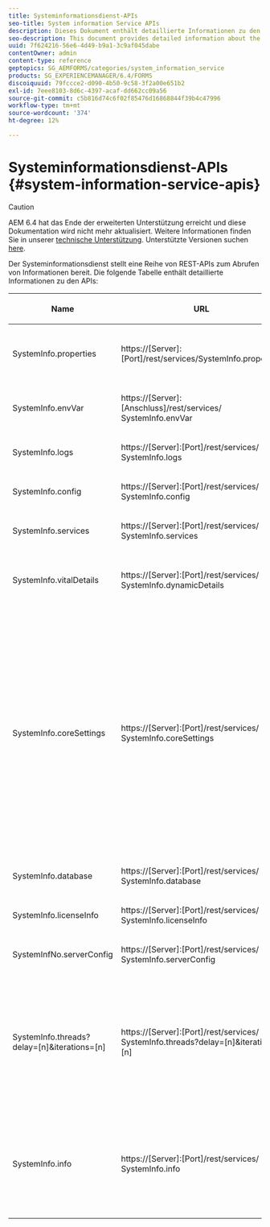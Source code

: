 ```yaml
---
title: Systeminformationsdienst-APIs
seo-title: System information Service APIs
description: Dieses Dokument enthält detaillierte Informationen zu den vom Systeminformationsdienst bereitgestellten APIs.
seo-description: This document provides detailed information about the APIs provided by the system information service.
uuid: 7f624216-56e6-4d49-b9a1-3c9af045dabe
contentOwner: admin
content-type: reference
geptopics: SG_AEMFORMS/categories/system_information_service
products: SG_EXPERIENCEMANAGER/6.4/FORMS
discoiquuid: 79fccce2-d090-4b50-9c58-3f2a00e651b2
exl-id: 7eee8103-8d6c-4397-acaf-dd662cc09a56
source-git-commit: c5b816d74c6f02f85476d16868844f39b4c47996
workflow-type: tm+mt
source-wordcount: '374'
ht-degree: 12%

---
```


# Systeminformationsdienst-APIs {#system-information-service-apis}

>[!CAUTION]
>
>AEM 6.4 hat das Ende der erweiterten Unterstützung erreicht und diese Dokumentation wird nicht mehr aktualisiert. Weitere Informationen finden Sie in unserer [technische Unterstützung](https://helpx.adobe.com/de/support/programs/eol-matrix.html). Unterstützte Versionen suchen [here](https://experienceleague.adobe.com/docs/?lang=de).

Der Systeminformationsdienst stellt eine Reihe von REST-APIs zum Abrufen von Informationen bereit. Die folgende Tabelle enthält detaillierte Informationen zu den APIs:

<table>
 <thead>
  <tr>
   <th><p>Name</p></th> 
   <th><p>URL</p></th> 
   <th><p>Beschreibung</p></th> 
  </tr> 
 </thead> 
 <tbody>
  <tr>
   <td><p>SystemInfo.properties</p></td> 
   <td><p>https://[Server]:[Port]/rest/services/SystemInfo.properties</p></td> 
   <td><p>Diese API ist ein Wrapper für <a href="https://docs.oracle.com/javase/6/docs/api/java/lang/System.html#getProperties()">system.getProperties</a> Java-API. Es ruft die Konfiguration der aktuellen Arbeitsumgebung ab. </p></td> 
  </tr> 
  <tr>
   <td><p>SystemInfo.envVar</p></td> 
   <td><p>https://[Server]:[Anschluss]/rest/services/ SystemInfo.envVar</p></td> 
   <td><p>Ruft alle Umgebungsvariablen des Host-Betriebssystems ab. </p></td> 
  </tr> 
  <tr>
   <td><p>SystemInfo.logs</p></td> 
   <td><p>https://[Server]:[Port]/rest/services/ SystemInfo.logs</p></td> 
   <td><p>Lädt eine ZIP-Datei herunter, die die Protokolle des Anwendungsservers enthält. </p></td> 
  </tr> 
  <tr>
   <td><p>SystemInfo.config</p></td> 
   <td><p>https://[Server]:[Port]/rest/services/ SystemInfo.config</p></td> 
   <td><p>Ruft den gesamten Inhalt der Datei „config.xml“ ab. </p></td> 
  </tr> 
  <tr>
   <td><p>SystemInfo.services</p></td> 
   <td><p>https://[Server]:[Port]/rest/services/ SystemInfo.services</p></td> 
   <td><p>Ruft Status- und Konfigurationsparameter von AEM Forms-Diensten ab.</p></td> 
  </tr> 
  <tr>
   <td><p>SystemInfo.vitalDetails</p></td> 
   <td><p>https://[Server]:[Port]/rest/services/ SystemInfo.dynamicDetails</p></td> 
   <td><p>Ruft Server-Betriebszeit, JVM-Argumente, Systemspeicher, Heap-Größe, Betriebssystemnamen, Anzahl der aktiven Threads und Thread-Anzahl ab. </p></td> 
  </tr> 
  <tr>
   <td><p>SystemInfo.coreSettings</p></td> 
   <td><p>https://[Server]:[Port]/rest/services/ SystemInfo.coreSettings</p></td> 
   <td><p>Ruft Werte der folgenden Eigenschaften ab:</p>
    <ul>
     <li><p>AdobeTempDir</p></li>
     <li><p>AdobeServerFontDir</p></li>
     <li><p>CustomerFontDir</p></li>
     <li><p>GlobalDocumentStorageRootDir</p></li>
     <li><p>DefaultDocumentMaxInlineSize</p></li>
     <li><p>DefaultDocumentDisposalTimeout</p></li>
     <li><p>EnableDocumentDBStorage</p></li>
     <li><p>GlobalDocumentStorageUseNetworkShare</p></li>
     <li><p>EnableFIPS</p></li>
     <li><p>EnableWSDL</p></li>
     <li><p>DataServicesConfigFile </p></li>
     <li><p>EnableRDS</p></li>
    </ul><p></p></td> 
  </tr> 
  <tr>
   <td><p>SystemInfo.database</p></td> 
   <td><p>https://[Server]:[Port]/rest/services/ SystemInfo.database</p></td> 
   <td><p>Ruft detaillierte Informationen zur Datenbank ab.</p></td> 
  </tr> 
  <tr>
   <td><p>SystemInfo.licenseInfo</p></td> 
   <td><p>https://[Server]:[Port]/rest/services/ SystemInfo.licenseInfo</p></td> 
   <td><p>Ruft Version und Lizenzinformationen der installierten AEM Forms-Komponenten ab. </p></td> 
  </tr> 
  <tr>
   <td><p>SystemInfNo.serverConfig</p></td> 
   <td><p>https://[Server]:[Port]/rest/services/ SystemInfo.serverConfig</p></td> 
   <td><p>Lädt Konfigurationsdateien des Host-Anwendungsservers herunter. </p></td> 
  </tr> 
  <tr>
   <td><p>SystemInfo.threads?delay=[n]&amp;iterations=[n]</p></td> 
   <td><p>https://[Server]:[Port]/rest/services/ SystemInfo.threads?delay=[n]&amp;iterations=[n]</p></td> 
   <td><p>Ruft die Anzahl und Stapelablaufverfolgung aktiver Threads ab. Folgende Parameter werden akzeptiert:</p>
    <ul>
     <li><p>iterations= [n]: Gibt die Anzahl der Iterationen an. Ersetzen Sie n durch eine Zahl. </p></li>
     <li><p>Delay= [n]: Gibt die Anzahl der Millisekunden an, die gewartet werden soll, bevor die nächste Iteration gestartet wird. </p></li>
    </ul><p></p></td> 
  </tr> 
  <tr>
   <td><p>SystemInfo.info</p></td> 
   <td><p>https://[Server]:[Port]/rest/services/ SystemInfo.info</p></td> 
   <td><p>Diese API ist ein Wrapper für alle Systeminformationsdienst-APIs. Intern werden alle Systeminformationen-APIs ausgeführt und Informationen im ZIP-Format heruntergeladen. </p><p><i><strong>Hinweis</strong>: Die Datei „SystemInfo.info“ enthält nicht Anzahl und Stapelablaufverfolgung aktiver Threads. </i></p></td> 
  </tr> 
 </tbody> 
</table>
